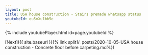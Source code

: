 ```yaml
---
layout: post
title: USA house construction - Stairs premade whatsapp status
youtubeId: eu5mXulbb5c
---
```


{% include youtubePlayer.html id=page.youtubeId %}

[Next]({{ site.baseurl }}{% link split1/_posts/2020-10-05-USA house construction - Concrete floor before carpeting.md%})
